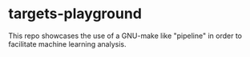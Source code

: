 # targets-playground

This repo showcases the use of a GNU-make like "pipeline" in order to facilitate machine learning analysis.
